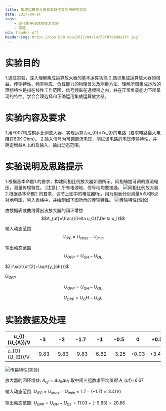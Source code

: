 ```yaml
---
title: 集成运算放大器基本特性及应用研究实验
date: 2017-04-14
tags:
	- 现代电子线路和技术实验
	- 实验
cdn: header-off
header-img: https://ooo.0o0.ooo/2017/04/14/58f07e9d4a1fc.jpg
---
```


# 实验目的
1.通过实验，深入理解集成运算放大器的基本运算功能
2.熟识集成运算放大器的增益、传输特性、频率响应、负载能力的物理含义及测量方法，理解所谓集成运放的理想特性是指在线性工作范围、信号频率在通频带之内，并在正常负载能力下所呈现的特性。学会合理选择和正确运用集成运算放大器。

# 实验内容及要求
1.用F007构成桐乡比例放大器，实现运算为u_{0}=7u_{I}的电路（要求电路最大电阻在60K Ohm）。
2.输入信号为可调直流电压，测试该电路的电压传输特性，并确定增益A_{uf}及输入、输出动态范围。

# 实验说明及思路提示
1.根据基本命题1.的要求，构建同相比例放大器如图所示。同相端加可调的直流电压，测量传输特性。
[注意]：所有电源地、信号地均要接通。
![同相比例放大器](https://ooo.0o0.ooo/2017/04/14/58f07e9ad03c0.png)
2.根据基本命题2.的要求，调节上图中的电位器Rp，用万用表分别测量A点和B点对地电压，列入表格中，并绘制如下图所示的传输特性。
![传输特性(理论)](https://ooo.0o0.ooo/2017/04/14/58f07e9c8f121.png)

由数据表或曲线得出该放大器的闭环增益 $$A_{uf}=\frac{\Delta u_O}{\Delta u_I}$$

输入动态范围 $$U_{IPP}=U_{imax}-U_{imin}$$

输出动态范围 $$U_{OPP}=U_{OH}-U_{OL}$$

$Z=\sqrt{x^{2}+\sqrt{y_{oh}}}$

$U_{OPP}$

$$U_{OPP}=U_{OH}-U_{OL}$$

$$U_{OPP}=U_OH-U_OL$$

# 实验数据及处理

| u_{I}(U_{A})/V |-3|-2|-1.7|-1|-0.5|0|+0.5|+1|+1.7|+2|+3|
|----------------|----|----|------|----|------|---|------|----|------|----|----|
| u_{O}(U_{B})/V | -9.83 | -9.83 | -9.83 | -6.82 | -3.25 | +0.03 | +3.42 | +6.87 | +11.03 | +11.03 | +11.03 |

![传输特性(实验)](https://ooo.0o0.ooo/2017/04/14/58f07e9c4dddb.png)

放大器的闭环增益: $A_{uf}={\Delta u_{0}}{\Delta u_{1}}$
取中间三组数求平均值得 A_{uf}=6.67

输入动态范围: $U_{IPP}=U_{imax}-U_{imin}=1.7-(-1.7)=3.4(V)$

输出动态范围: $U_{OPP}=U_{OH}-U_{OL}=11.03-(-9.83)=20.86$